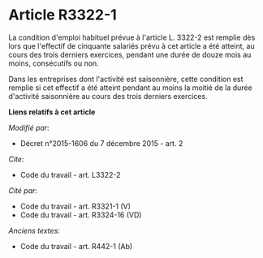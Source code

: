 # Article R3322-1

La condition d'emploi habituel prévue à l'article L. 3322-2 est remplie dès lors que l'effectif de cinquante salariés prévu à
cet article a été atteint,                au cours des trois derniers exercices, pendant une durée de douze mois au moins,
consécutifs ou non. 

Dans les entreprises dont l'activité est saisonnière, cette condition est remplie si cet effectif a été atteint pendant au
moins la moitié de la durée d'activité saisonnière au cours des trois derniers exercices.

**Liens relatifs à cet article**

_Modifié par_:

  - Décret n°2015-1606 du 7 décembre 2015 - art. 2

_Cite_:

  - Code du travail - art. L3322-2

_Cité par_:

  - Code du travail - art. R3321-1 (V)
  - Code du travail - art. R3324-16 (VD)

_Anciens textes_:

  - Code du travail - art. R442-1 (Ab)
